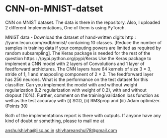 # CNN-on-MNIST-datset
CNN on MNIST dataset. The data is there in the repository. Also, I uploaded 2 different Implementations, One of them is using PyTorch.

MNIST data - Download the dataset of hand-written digits
http : //yann.lecun.com/exdb/mnist/
containing 10 classes. [Reduce the number of samples in training data if your computing
powers are limited as required by random subsampling]. The Keras package is needed for
the rest of the question https : //pypi.python.org/pypi/Keras
Use the Keras package to implement a CNN model with 2 layers of Convolutions and 1
layer of feedforward archictures. The CNN layers have 64 kernels of size 3 × 3, stride of
1, 1 and maxpooling component of 2 × 2. The feedforward layer has 256 neurons. What
is the performance on the test dataset for this classifier. Can you implement the model
with and without weight regularization (L2 regularization with weight of 0.2), with and
without dropout (10%). Further, comment on the training/validation loss function as
well as the test accuracy with (i) SGD, (ii) RMSprop and (iii) Adam optimizer. (Points
30)


Both of the implementations report is there with outputs. If anyone have any kind of doubt or something, please to mail me at

anshulshivha@iisc.ac.in 
shivhareanshul78@gmail.com
